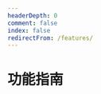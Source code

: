 ```yaml
---
headerDepth: 0
comment: false
index: false
redirectFrom: /features/
---
```


# 功能指南

<AutoCatalog />